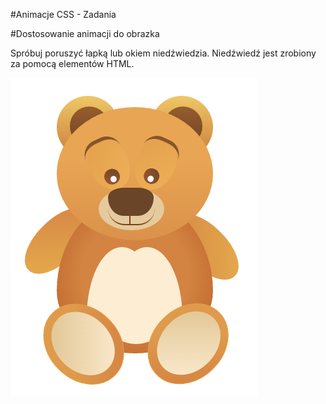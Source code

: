 #Animacje CSS - Zadania

#Dostosowanie animacji do obrazka

Spróbuj poruszyć łapką lub okiem niedźwiedzia. Niedźwiedź jest zrobiony za pomocą elementów HTML. 

![Bear](images/bear.png)

